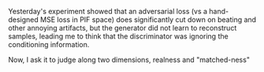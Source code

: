 Yesterday's experiment showed that an adversarial loss (vs a hand-designed MSE loss in PIF space) does significantly
cut down on beating and other annoying artifacts, but the generator did not learn to reconstruct samples, leading
me to think that the discriminator was ignoring the conditioning information.

Now, I ask it to judge along two dimensions, realness and "matched-ness"